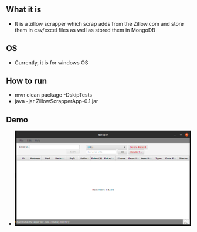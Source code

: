 ## What it is
- It is a zillow scrapper which scrap adds from the Zillow.com and store them in csv/excel files as well as stored them in MongoDB

## OS
- Currently, it is for windows OS

## How to run
- mvn clean package -DskipTests
- java -jar  ZillowScrapperApp-0.1.jar

## Demo
- ![](img/demo.png)